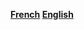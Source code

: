 <!-- TITLE: Languages -->
<!-- SUBTITLE: Select your language -->

**[French](fr-fr/home)
[English](en-us/home)**